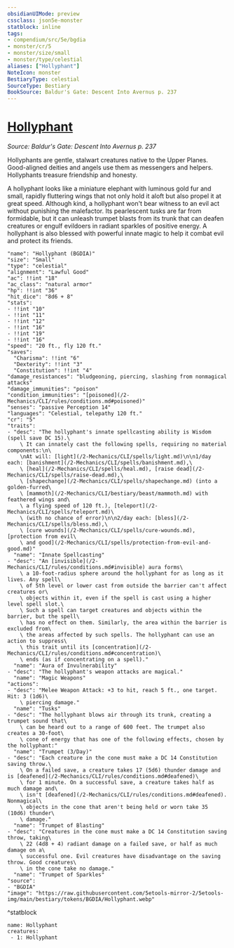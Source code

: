 ```yaml
---
obsidianUIMode: preview
cssclass: json5e-monster
statblock: inline
tags:
- compendium/src/5e/bgdia
- monster/cr/5
- monster/size/small
- monster/type/celestial
aliases: ["Hollyphant"]
NoteIcon: monster
BestiaryType: celestial
SourceType: Bestiary
BookSource: Baldur's Gate: Descent Into Avernus p. 237
---
```

# [Hollyphant](2-Mechanics/CLI/bestiary/celestial/hollyphant-bgdia.md)
*Source: Baldur's Gate: Descent Into Avernus p. 237*  

Hollyphants are gentle, stalwart creatures native to the Upper Planes. Good-aligned deities and angels use them as messengers and helpers. Hollyphants treasure friendship and honesty.

A hollyphant looks like a miniature elephant with luminous gold fur and small, rapidly fluttering wings that not only hold it aloft but also propel it at great speed. Although kind, a hollyphant won't bear witness to an evil act without punishing the malefactor. Its pearlescent tusks are far from formidable, but it can unleash trumpet blasts from its trunk that can deafen creatures or engulf evildoers in radiant sparkles of positive energy. A hollyphant is also blessed with powerful innate magic to help it combat evil and protect its friends.

```statblock
"name": "Hollyphant (BGDIA)"
"size": "Small"
"type": "celestial"
"alignment": "Lawful Good"
"ac": !!int "18"
"ac_class": "natural armor"
"hp": !!int "36"
"hit_dice": "8d6 + 8"
"stats":
- !!int "10"
- !!int "11"
- !!int "12"
- !!int "16"
- !!int "19"
- !!int "16"
"speed": "20 ft., fly 120 ft."
"saves":
  "Charisma": !!int "6"
  "Dexterity": !!int "3"
  "Constitution": !!int "4"
"damage_resistances": "bludgeoning, piercing, slashing from nonmagical attacks"
"damage_immunities": "poison"
"condition_immunities": "[poisoned](/2-Mechanics/CLI/rules/conditions.md#poisoned)"
"senses": "passive Perception 14"
"languages": "Celestial, telepathy 120 ft."
"cr": "5"
"traits":
- "desc": "The hollyphant's innate spellcasting ability is Wisdom (spell save DC 15).\
    \ It can innately cast the following spells, requiring no material components:\n\
    \nAt will: [light](/2-Mechanics/CLI/spells/light.md)\n\n1/day each: [banishment](/2-Mechanics/CLI/spells/banishment.md),\
    \ [heal](/2-Mechanics/CLI/spells/heal.md), [raise dead](/2-Mechanics/CLI/spells/raise-dead.md),\
    \ [shapechange](/2-Mechanics/CLI/spells/shapechange.md) (into a golden-furred\
    \ [mammoth](/2-Mechanics/CLI/bestiary/beast/mammoth.md) with feathered wings and\
    \ a flying speed of 120 ft.), [teleport](/2-Mechanics/CLI/spells/teleport.md)\
    \ (with no chance of error)\n\n2/day each: [bless](/2-Mechanics/CLI/spells/bless.md),\
    \ [cure wounds](/2-Mechanics/CLI/spells/cure-wounds.md), [protection from evil\
    \ and good](/2-Mechanics/CLI/spells/protection-from-evil-and-good.md)"
  "name": "Innate Spellcasting"
- "desc": "An [invisible](/2-Mechanics/CLI/rules/conditions.md#invisible) aura forms\
    \ a 10-foot-radius sphere around the hollyphant for as long as it lives. Any spell\
    \ of 5th level or lower cast from outside the barrier can't affect creatures or\
    \ objects within it, even if the spell is cast using a higher level spell slot.\
    \ Such a spell can target creatures and objects within the barrier, but the spell\
    \ has no effect on them. Similarly, the area within the barrier is excluded from\
    \ the areas affected by such spells. The hollyphant can use an action to suppress\
    \ this trait until its [concentration](/2-Mechanics/CLI/rules/conditions.md#concentration)\
    \ ends (as if concentrating on a spell)."
  "name": "Aura of Invulnerability"
- "desc": "The hollyphant's weapon attacks are magical."
  "name": "Magic Weapons"
"actions":
- "desc": "Melee Weapon Attack: +3 to hit, reach 5 ft., one target. Hit: 3 (1d6)\
    \ piercing damage."
  "name": "Tusks"
- "desc": "The hollyphant blows air through its trunk, creating a trumpet sound that\
    \ can be heard out to a range of 600 feet. The trumpet also creates a 30-foot\
    \ cone of energy that has one of the following effects, chosen by the hollyphant:"
  "name": "Trumpet (3/Day)"
- "desc": "Each creature in the cone must make a DC 14 Constitution saving throw.\
    \ On a failed save, a creature takes 17 (5d6) thunder damage and is [deafened](/2-Mechanics/CLI/rules/conditions.md#deafened)\
    \ for 1 minute. On a successful save, a creature takes half as much damage and\
    \ isn't [deafened](/2-Mechanics/CLI/rules/conditions.md#deafened). Nonmagical\
    \ objects in the cone that aren't being held or worn take 35 (10d6) thunder\
    \ damage."
  "name": "Trumpet of Blasting"
- "desc": "Creatures in the cone must make a DC 14 Constitution saving throw, taking\
    \ 22 (4d8 + 4) radiant damage on a failed save, or half as much damage on a\
    \ successful one. Evil creatures have disadvantage on the saving throw. Good creatures\
    \ in the cone take no damage."
  "name": "Trumpet of Sparkles"
"source":
- "BGDIA"
"image": "https://raw.githubusercontent.com/5etools-mirror-2/5etools-img/main/bestiary/tokens/BGDIA/Hollyphant.webp"
```
^statblock

```encounter-table
name: Hollyphant
creatures:
 - 1: Hollyphant
```